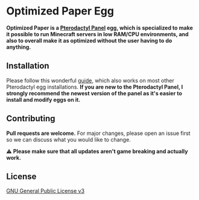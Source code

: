 # Optimized Paper Egg

**Optimized Paper is a [Pterodactyl Panel](https://pterodactyl.io/) egg, which is specialized to make it possible to run Minecraft servers in low RAM/CPU environments, and also to overall make it as optimized without the user having to do anything.**

## Installation

Please follow this wonderful [guide](https://github.com/parkervcp/eggs#how-to-import-an-egg), which also works on most other Pterodactyl egg installations. **If you are new to the Pterodactyl Panel, I strongly recommend the newest version of the panel as it's easier to install and modify eggs on it.**

## Contributing

**Pull requests are welcome.** For major changes, please open an issue first so we can discuss what you would like to change.

⚠️ **Please make sure that all updates aren't game breaking and actually work.**

## License
[GNU General Public License v3](https://choosealicense.com/licenses/gpl-3.0/)
